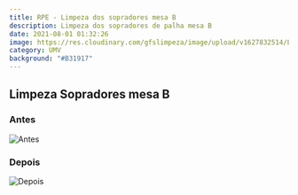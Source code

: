 ```yaml
---
title: RPE - Limpeza dos sopradores mesa B
description: Limpeza dos sopradores de palha mesa B
date: 2021-08-01 01:32:26
image: https://res.cloudinary.com/gfslimpeza/image/upload/v1627832514/Limpeza%20UMV/montagens%2001/mesa%20A/WhatsApp_Image_2021-08-01_at_11.15.30_hwxmrw.jpg
category: UMV
background: "#B31917"
---
```

## Limpeza Sopradores mesa B

### Antes

![Antes](https://res.cloudinary.com/gfslimpeza/image/upload/v1627832514/Limpeza%20UMV/montagens%2001/mesa%20A/0ccde648-9506-4ab7-b378-5b2be6cdb592_aiskhz.jpg)

### Depois

![Depois](https://res.cloudinary.com/gfslimpeza/image/upload/v1627832514/Limpeza%20UMV/montagens%2001/mesa%20A/WhatsApp_Image_2021-08-01_at_11.15.30_hwxmrw.jpg)